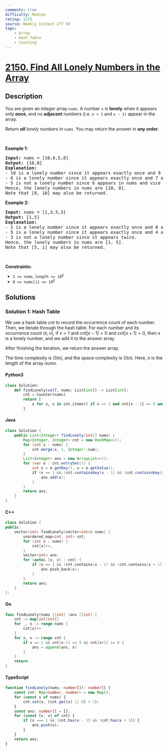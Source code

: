 ```yaml
---
comments: true
difficulty: Medium
rating: 1275
source: Weekly Contest 277 Q3
tags:
    - Array
    - Hash Table
    - Counting
---
```


<!-- problem:start -->

# [2150. Find All Lonely Numbers in the Array](https://leetcode.com/problems/find-all-lonely-numbers-in-the-array)

## Description

<!-- description:start -->

<p>You are given an integer array <code>nums</code>. A number <code>x</code> is <strong>lonely</strong> when it appears only <strong>once</strong>, and no <strong>adjacent</strong> numbers (i.e. <code>x + 1</code> and <code>x - 1)</code> appear in the array.</p>

<p>Return <em><strong>all</strong> lonely numbers in </em><code>nums</code>. You may return the answer in <strong>any order</strong>.</p>

<p>&nbsp;</p>
<p><strong class="example">Example 1:</strong></p>

<pre>
<strong>Input:</strong> nums = [10,6,5,8]
<strong>Output:</strong> [10,8]
<strong>Explanation:</strong> 
- 10 is a lonely number since it appears exactly once and 9 and 11 does not appear in nums.
- 8 is a lonely number since it appears exactly once and 7 and 9 does not appear in nums.
- 5 is not a lonely number since 6 appears in nums and vice versa.
Hence, the lonely numbers in nums are [10, 8].
Note that [8, 10] may also be returned.
</pre>

<p><strong class="example">Example 2:</strong></p>

<pre>
<strong>Input:</strong> nums = [1,3,5,3]
<strong>Output:</strong> [1,5]
<strong>Explanation:</strong> 
- 1 is a lonely number since it appears exactly once and 0 and 2 does not appear in nums.
- 5 is a lonely number since it appears exactly once and 4 and 6 does not appear in nums.
- 3 is not a lonely number since it appears twice.
Hence, the lonely numbers in nums are [1, 5].
Note that [5, 1] may also be returned.
</pre>

<p>&nbsp;</p>
<p><strong>Constraints:</strong></p>

<ul>
	<li><code>1 &lt;= nums.length &lt;= 10<sup>5</sup></code></li>
	<li><code>0 &lt;= nums[i] &lt;= 10<sup>6</sup></code></li>
</ul>

<!-- description:end -->

## Solutions

<!-- solution:start -->

### Solution 1: Hash Table

We use a hash table $\textit{cnt}$ to record the occurrence count of each number. Then, we iterate through the hash table. For each number and its occurrence count $(x, v)$, if $v = 1$ and $\textit{cnt}[x - 1] = 0$ and $\textit{cnt}[x + 1] = 0$, then $x$ is a lonely number, and we add it to the answer array.

After finishing the iteration, we return the answer array.

The time complexity is $O(n)$, and the space complexity is $O(n)$. Here, $n$ is the length of the array $\textit{nums}$.

<!-- tabs:start -->

#### Python3

```python
class Solution:
    def findLonely(self, nums: List[int]) -> List[int]:
        cnt = Counter(nums)
        return [
            x for x, v in cnt.items() if v == 1 and cnt[x - 1] == 0 and cnt[x + 1] == 0
        ]
```

#### Java

```java
class Solution {
    public List<Integer> findLonely(int[] nums) {
        Map<Integer, Integer> cnt = new HashMap<>();
        for (int x : nums) {
            cnt.merge(x, 1, Integer::sum);
        }
        List<Integer> ans = new ArrayList<>();
        for (var e : cnt.entrySet()) {
            int x = e.getKey(), v = e.getValue();
            if (v == 1 && !cnt.containsKey(x - 1) && !cnt.containsKey(x + 1)) {
                ans.add(x);
            }
        }
        return ans;
    }
}
```

#### C++

```cpp
class Solution {
public:
    vector<int> findLonely(vector<int>& nums) {
        unordered_map<int, int> cnt;
        for (int x : nums) {
            cnt[x]++;
        }
        vector<int> ans;
        for (auto& [x, v] : cnt) {
            if (v == 1 && !cnt.contains(x - 1) && !cnt.contains(x + 1)) {
                ans.push_back(x);
            }
        }
        return ans;
    }
};
```

#### Go

```go
func findLonely(nums []int) (ans []int) {
	cnt := map[int]int{}
	for _, x := range nums {
		cnt[x]++
	}
	for x, v := range cnt {
		if v == 1 && cnt[x-1] == 0 && cnt[x+1] == 0 {
			ans = append(ans, x)
		}
	}
	return
}
```

#### TypeScript

```ts
function findLonely(nums: number[]): number[] {
    const cnt: Map<number, number> = new Map();
    for (const x of nums) {
        cnt.set(x, (cnt.get(x) || 0) + 1);
    }
    const ans: number[] = [];
    for (const [x, v] of cnt) {
        if (v === 1 && !cnt.has(x - 1) && !cnt.has(x + 1)) {
            ans.push(x);
        }
    }
    return ans;
}
```

<!-- tabs:end -->

<!-- solution:end -->

<!-- problem:end -->
